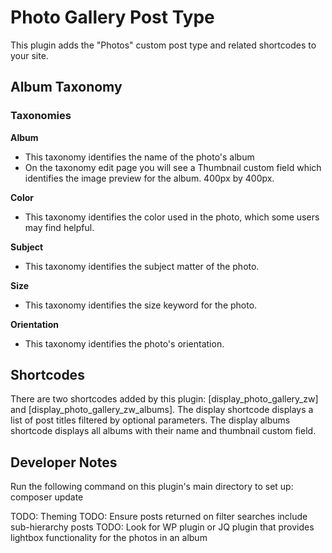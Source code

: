# Photo Gallery Post Type

This plugin adds the "Photos" custom post type and related shortcodes to your site.

## Album Taxonomy

### Taxonomies
**Album**
- This taxonomy identifies the name of the photo's album
- On the taxonomy edit page you will see a Thumbnail custom field which identifies the image preview for the album. 400px by 400px.

**Color**
- This taxonomy identifies the color used in the photo, which some users may find helpful.

**Subject**
- This taxonomy identifies the subject matter of the photo.

**Size**
- This taxonomy identifies the size keyword for the photo.

**Orientation**
- This taxonomy identifies the photo's orientation.

## Shortcodes
There are two shortcodes added by this plugin: [display_photo_gallery_zw] and [display_photo_gallery_zw_albums]. The display shortcode displays a list of post titles filtered by optional parameters. The display albums shortcode displays all albums with their name and thumbnail custom field.

## Developer Notes
Run the following command on this plugin's main directory to set up:
composer update

TODO: Theming
TODO: Ensure posts returned on filter searches include sub-hierarchy posts
TODO: Look for WP plugin or JQ plugin that provides lightbox functionality for the photos in an album